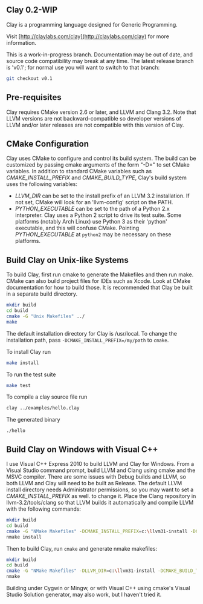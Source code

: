 Clay 0.2-WIP
------------

Clay is a programming language designed for Generic Programming.

Visit [http://claylabs.com/clay](http://claylabs.com/clay) for more information.

This is a work-in-progress branch. Documentation may be out of date, and
source code compatibility may break at any time. The latest release branch
is 'v0.1'; for normal use you will want to switch to that branch:

```bash
git checkout v0.1
```

## Pre-requisites

Clay requires CMake version 2.6 or later, and LLVM and Clang 3.2. Note that
LLVM versions are not backward-compatible so developer versions of LLVM and/or
later releases are not compatible with this version of Clay.

## CMake Configuration

Clay uses CMake to configure and control its build system. The build can
be customized by passing cmake arguments of the form
"-D<variable>=<value>" to set CMake variables. In addition to standard
CMake variables such as *CMAKE_INSTALL_PREFIX* and *CMAKE_BUILD_TYPE*, Clay's
build system uses the following variables:

- *LLVM_DIR* can be set to the install prefix of an LLVM 3.2 installation.
  If not set, CMake will look for an 'llvm-config' script on the PATH.
- *PYTHON_EXECUTABLE* can be set to the path of a Python 2.x interpreter.
  Clay uses a Python 2 script to drive its test suite. Some platforms
  (notably Arch Linux) use Python 3 as their 'python' executable, and
  this will confuse CMake. Pointing *PYTHON_EXECUTABLE* at `python2` may
  be necessary on these platforms.


## Build Clay on Unix-like Systems

To build Clay, first run cmake to generate the Makefiles and then run make.
CMake can also build project files for IDEs such as Xcode. Look at CMake
documentation for how to build those. It is recommended that Clay be built
in a separate build directory.

```bash
mkdir build
cd build
cmake -G "Unix Makefiles" ../
make
```

The default installation directory for Clay is /usr/local. To change
the installation path, pass `-DCMAKE_INSTALL_PREFIX=/my/path` to `cmake`.

To install Clay run

```bash
make install
```

To run the test suite

```bash
make test
```

To compile a clay source file run

```bash
clay ../examples/hello.clay
```

The generated binary

`./hello`

## Build Clay on Windows with Visual C++

I use Visual C++ Express 2010 to build LLVM and Clay for Windows.
From a Visual Studio command prompt, build LLVM and Clang using cmake
and the MSVC compiler. There are some issues with Debug builds and
LLVM, so both LLVM and Clay will need to be built as Release. The
default LLVM install directory needs Administrator permissions, so
you may want to set a *CMAKE_INSTALL_PREFIX* as well. to change it.
Place the Clang repository in llvm-3.2/tools/clang so that LLVM builds
it automatically and compile LLVM with the following commands:

```bash
mkdir build
cd build
cmake -G "NMake Makefiles" -DCMAKE_INSTALL_PREFIX=c:\llvm31-install -DCMAKE_BUILD_TYPE=Release ..
nmake install
```

Then to build Clay, run `cmake` and generate nmake makefiles:

```bash
mkdir build
cd build
cmake -G "NMake Makefiles" -DLLVM_DIR=c:\llvm31-install -DCMAKE_BUILD_TYPE=Release ..
nmake
```

Building under Cygwin or Mingw, or with Visual C++ using cmake's
Visual Studio Solution generator, may also work, but I haven't tried
it.
